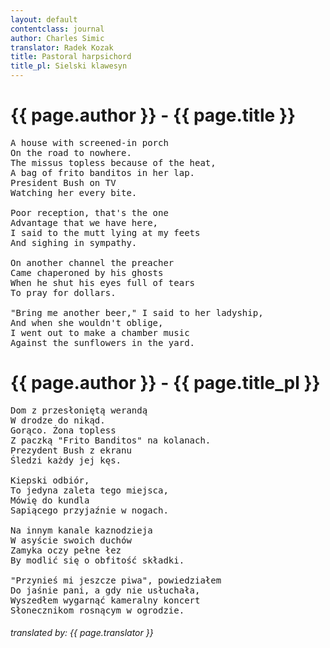 ```yaml
---
layout: default
contentclass: journal
author: Charles Simic
translator: Radek Kozak
title: Pastoral harpsichord
title_pl: Sielski klawesyn
---
```


<h1 class="poem-title">{{ page.author }} - {{ page.title }}</h1>

<pre class="poem">
A house with screened-in porch
On the road to nowhere.
The missus topless because of the heat,
A bag of frito banditos in her lap.
President Bush on TV
Watching her every bite.

Poor reception, that's the one
Advantage that we have here,
I said to the mutt lying at my feets
And sighing in sympathy.

On another channel the preacher
Came chaperoned by his ghosts
When he shut his eyes full of tears
To pray for dollars.

"Bring me another beer," I said to her ladyship,
And when she wouldn't oblige,
I went out to make a chamber music
Against the sunflowers in the yard.
</pre>

<h1 id="pl" class="poem-title">{{ page.author }} - {{ page.title_pl }}</h1>

<pre class="poem">
Dom z przesłoniętą werandą
W drodze do nikąd.
Gorąco. Żona topless
Z paczką "Frito Banditos" na kolanach.
Prezydent Bush z ekranu
Śledzi każdy jej kęs.

Kiepski odbiór,
To jedyna zaleta tego miejsca,
Mówię do kundla
Sapiącego przyjaźnie w nogach.

Na innym kanale kaznodzieja
W asyście swoich duchów
Zamyka oczy pełne łez
By modlić się o obfitość składki.

"Przynieś mi jeszcze piwa", powiedziałem
Do jaśnie pani, a gdy nie usłuchała,
Wyszedłem wygarnąć kameralny koncert
Słonecznikom rosnącym w ogrodzie.
</pre>

<h6 class="poem">translated by: {{ page.translator }}</h6>
